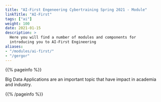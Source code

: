 ```yaml
---
title: "AI-First Engeneering Cybertraining Spring 2021 - Module"
linkTitle: "AI-First"
tags: ["ai"]
weight: 100
date: 2021-01-15
description: >
  Here you will find a number of modules and components for
  introducing you to AI-First Engineering
aliases:
- "/modules/ai-first/"
- "/gergor"  
---
```


{{% pageinfo %}}

Big Data Applications are an important topic that have impact in
academia and industry.

{{% /pageinfo %}}
